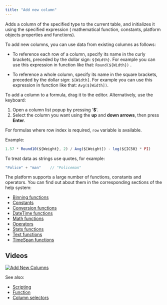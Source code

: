 ```yaml
---
title: "Add new column"
---
```


Adds a column of the specified type to the current table, and initializes it using the specified expression (
mathematical function, constants, platform objects properties and functions).

To add new columns, you can use data from existing columns as follows:

- To reference each row of a column, specify its name in the curly brackets, preceded by the dollar sign: `${Width}`.
  For example you can use this expression in function like that: `Round(${Width})`
  .

- To reference a whole column, specify its name in the square brackets, preceded by the dollar sign: `$[Width]`. For
  example you can use this expression in function like that: `Avg($[Width])`.

To add a column to a formula, drag it to the editor. Alternatively, use the keyboard:

1. Open a column list popup by pressing '**$**'.
1. Select the column you want using the **up** and **down arrows**, then press **Enter**.

For formulas where row index is required, `row` variable is available.

Example:

```javascript
1.57 * Round10(${Weight}, 2) / Avg($[Weight]) - log(${IC50} * PI)
```

To treat data as strings use quotes, for example:

```javascript
"Police" + "man"    // "Policeman"
```

The platform supports a large number of functions, constants and operators. You can find out about them in the
corresponding sections of the help system:

- [Binning functions](functions/binning-functions.md)
- [Constants](functions/constants.md)
- [Conversion functions](functions/conversion-functions.md)
- [DateTime functions](functions/datetime-functions.md)
- [Math functions](functions/math-functions.md)
- [Operators](functions/operators.md)
- [Stats functions](functions/stats-functions.md)
- [Text functions](functions/text-functions.md)
- [TimeSpan functions](functions/timespan-functions.md)

## Videos

[![Add New Columns](../uploads/youtube/add_new_columns.png "Open on Youtube")](https://www.youtube.com/watch?v=-yTTaS_WOU4)

See also:

- [Scripting](../under-the-hood/grok-script.md)
- [Function](../datagrok/concepts/functions/functions.md)
- [Column selectors](../visualize/viewers/column-selectors.md)
